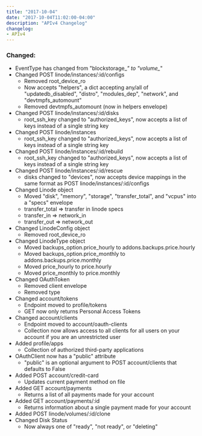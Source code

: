 ```yaml
---
title: "2017-10-04"
date: "2017-10-04T11:02:00-04:00"
description: "APIv4 Changelog"
changelog:
- APIv4
---
```

### Changed:

* EventType has changed from "blockstorage_*" to "volume_*"
* Changed POST linode/instances/:id/configs
  * Removed root_device_ro
  * Now accepts "helpers", a dict accepting any/all of "updatedb_disabled", "distro", "modules_dep", "network", and "devtmpfs_automount"
  * Removed devtmpfs_automount (now in helpers envelope)
* Changed POST linode/instances/:id/disks
  * root_ssh_key changed to "authorized_keys", now accepts a list of keys instead of a single string key
* Changed POST linode/instances
  * root_ssh_key changed to "authorized_keys", now accepts a list of keys instead of a single string key
* Changed POST linode/instances/:id/rebuild
  * root_ssh_key changed to "authorized_keys", now accepts a list of keys instead of a single string key
* Changed POST linode/instances/:id/rescue
  * disks changed to "devices", now accepts device mappings in the same format as POST linode/instances/:id/configs
* Changed Linode object
  * Moved "disk", "memory", "storage", "transfer_total", and "vcpus" into a "specs" envelope
  * transfer_total => transfer in linode specs
  * transfer_in => network_in
  * transfer_out => network_out
* Changed LinodeConfig object
  * Removed root_device_ro
* Changed LinodeType object
  * Moved backups_option.price_hourly to addons.backups.price.hourly
  * Moved backups_option.price_monthly to addons.backups.price.monthly
  * Moved price_hourly to price.hourly
  * Moved price_monthly to price.monthly
* Changed OAuthToken
  * Removed client envelope
  * Removed type
* Changed account/tokens
  * Endpoint moved to profile/tokens
  * GET now only returns Personal Access Tokens
* Changed account/clients
  * Endpoint moved to account/oauth-clients
  * Collection now allows access to all clients for all users on your account if you are an unrestricted user
* Added profile/apps
  * Collection of authorized third-party applications
* OAuthClient now has a "public" attribute
  * "public" is an optional argument to POST account/clients that defaults to False
* Added POST account/credit-card
  * Updates current payment method on file
* Added GET account/payments
  * Returns a list of all payments made for your account
* Added GET account/payments/:id
  * Returns information about a single payment made for your account
* Added POST linode/volumes/:id/clone
* Changed Disk Status
  * Now always one of "ready", "not ready", or "deleting"